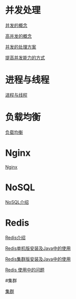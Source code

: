# 并发处理


[并发的概念](https://github.com/aluxs/Concurrent/wiki/%E5%B9%B6%E5%8F%91Concurrent)

[高并发的概念](https://github.com/aluxs/Concurrent/wiki/%E9%AB%98%E5%B9%B6%E5%8F%91High-Concurrency)

[并发的处理方案](https://github.com/aluxs/Concurrent/wiki/%E5%B9%B6%E5%8F%91%E7%9A%84%E5%A4%84%E7%90%86%E6%96%B9%E6%A1%88)

[提高并发能力的方式](https://github.com/aluxs/Concurrent/wiki/%E5%B9%B6%E5%8F%91%E7%9A%84%E5%A4%84%E7%90%86%E6%96%B9%E6%A1%88)


# 进程与线程

[进程与线程](https://github.com/aluxs/Concurrent/wiki/%E8%BF%9B%E7%A8%8B%E4%B8%8E%E7%BA%BF%E7%A8%8B)


# 负载均衡

[负载均衡](https://github.com/aluxs/Concurrent/wiki/%E8%B4%9F%E8%BD%BD%E5%9D%87%E8%A1%A1)


# Nginx

[Nginx](https://github.com/aluxs/Concurrent/wiki/Nignx)

# NoSQL

[NoSQL介绍](https://github.com/aluxs/Concurrent/wiki/NoSQL)

# Redis

[Redis介绍](https://github.com/aluxs/Concurrent/wiki/Redis)

[Redis单机版安装及Java中的使用](https://github.com/aluxs/Concurrent/wiki/Redis%E5%8D%95%E6%9C%BA%E7%89%88%E5%AE%89%E8%A3%85%E5%8F%8AJava%E4%B8%AD%E7%9A%84%E4%BD%BF%E7%94%A8)

[Redis集群版安装及Java中的使用](https://github.com/aluxs/Concurrent/wiki/Redis%E9%9B%86%E7%BE%A4%E7%89%88%E5%AE%89%E8%A3%85%E5%8F%8AJava%E4%B8%AD%E7%9A%84%E4%BD%BF%E7%94%A8)

[Redis 使用中的问题](https://github.com/aluxs/Concurrent/wiki/Redis%E4%BD%BF%E7%94%A8%E4%B8%AD%E7%9A%84%E9%97%AE%E9%A2%98)



#集群
 
 [集群]()








